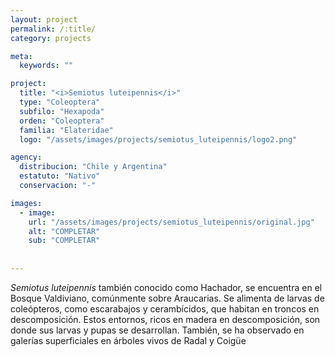 ```yaml
---
layout: project
permalink: /:title/
category: projects

meta:
  keywords: ""

project:
  title: "<i>Semiotus luteipennis</i>"
  type: "Coleoptera"
  subfilo: "Hexapoda"
  orden: "Coleoptera"
  familia: "Elateridae"
  logo: "/assets/images/projects/semiotus_luteipennis/logo2.png"

agency:
  distribucion: "Chile y Argentina"
  estatuto: "Nativo"
  conservacion: "-"

images:
  - image:
    url: "/assets/images/projects/semiotus_luteipennis/original.jpg"
    alt: "COMPLETAR"
    sub: "COMPLETAR"
  
  
---
```

<p><i>Semiotus luteipennis</i> también conocido como Hachador, se encuentra en el Bosque Valdiviano, comúnmente sobre Araucarias. Se alimenta de larvas de coleópteros, como escarabajos y cerambícidos, que habitan en troncos en descomposición. Estos entornos, ricos en madera en descomposición, son donde sus larvas y pupas se desarrollan. También, se ha observado en galerías superficiales en árboles vivos de Radal y Coigüe</p>
